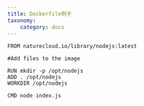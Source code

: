 ```yaml
---
title: Dockerfile例子
taxonomy:
    category: docs
---
```



    FROM naturecloud.io/library/nodejs:latest
    
    #Add files to the image
    
    RUN mkdir -p /opt/nodejs
    ADD . /opt/nodejs
    WORKDIR /opt/nodejs
    
    CMD node index.js
